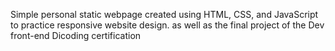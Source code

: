 Simple personal static webpage created using HTML, CSS, and JavaScript to practice responsive website design. as well as the final project of the Dev front-end Dicoding certification 


